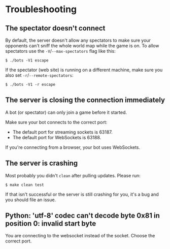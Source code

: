 # Troubleshooting

## The spectator doesn't connect

By default, the server doesn't allow any spectators to make sure your
opponents can't sniff the whole world map while the game is on.
To allow spectators use the `-V`/`--max-spectators` flag like this:

	$ ./bots -V1 escape

If the spectator (web site) is running on a different machine, make sure
you also set `-r`/`--remote-spectators`:

	$ ./bots -V1 -r escape

## The server is closing the connection immediately

A bot (or spectator) can only join a game before it started.

Make sure your bot connects to the correct port:

* The default port for streaming sockets is 63187.
* The default port for WebSockets is 63188.

If you're connecting from a browser, your bot uses WebSockets.

## The server is crashing

Most probably you didn't `clean` after pulling updates. Please run:

	$ make clean test

If that isn't successful or the server is still crashing for you, it's a bug
and you should file an issue.

## Python: 'utf-8' codec can't decode byte 0x81 in position 0: invalid start byte

You are connecting to the websocket instead of the socket. Choose the correct port.
